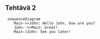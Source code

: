 ## Tehtävä 2

```mermaid
 sequenceDiagram
    Main->>John: Hello John, how are you?
    John-->>Main: Great!
    Main-)John: See you later!   
```

